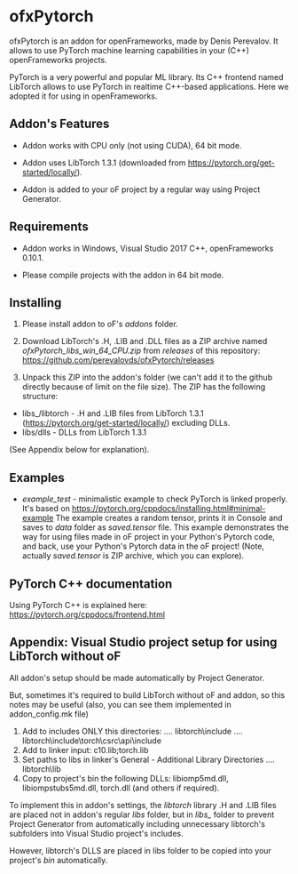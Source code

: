 # ofxPytorch

ofxPytorch is an addon for openFrameworks, made by Denis Perevalov.
It allows to use PyTorch machine learning capabilities in your (C++) openFrameworks projects. 

PyTorch is a very powerful and popular ML library. Its C++ frontend named LibTorch allows 
to use PyTorch in realtime C++-based applications. Here we adopted it for using in openFrameworks.

## Addon's Features

* Addon works with CPU only (not using CUDA), 64 bit mode.

* Addon uses LibTorch 1.3.1 (downloaded from https://pytorch.org/get-started/locally/).

* Addon is added to your oF project by a regular way using Project Generator.


## Requirements

* Addon works in Windows, Visual Studio 2017 C++, openFrameworks 0.10.1.

* Please compile projects with the addon in 64 bit mode.

## Installing

1. Please install addon to oF's *addons* folder.

2. Download LibTorch's .H, .LIB and .DLL files as a ZIP archive named *ofxPytorch_libs_win_64_CPU.zip*
from *releases* of this repository: https://github.com/perevalovds/ofxPytorch/releases

3. Unpack this ZIP into the addon's folder (we can't add it to the github directly because of limit on the file size).
The ZIP has the following structure:
* libs_/libtorch - .H and .LIB files from LibTorch 1.3.1 (https://pytorch.org/get-started/locally/) excluding DLLs.
* libs/dlls - DLLs from LibTorch 1.3.1

(See Appendix below for explanation).



## Examples

* *example_test* - minimalistic example to check PyTorch is linked properly. 
It's based on https://pytorch.org/cppdocs/installing.html#minimal-example
The example creates a random tensor, prints it in Console and saves to *data* folder as *saved.tensor* file.
This example demonstrates the way for using files made in oF project in your Python's Pytorch code, 
and back, use your Python's Pytorch data in the oF project!
(Note, actually *saved.tensor* is ZIP archive, which you can explore).


## PyTorch C++ documentation 

Using PyTorch C++ is explained here: https://pytorch.org/cppdocs/frontend.html


## Appendix: Visual Studio project setup for using LibTorch without oF

All addon's setup should be made automatically by Project Generator.

But, sometimes it's required to build LibTorch without oF and addon, 
so this notes may be useful (also, you can see them implemented in addon_config.mk file)

1. Add to includes ONLY this directories: 
   .... libtorch\include
   .... libtorch\include\torch\csrc\api\include
2. Add to linker input:
     c10.lib;torch.lib    
3. Set paths to libs in linker's General - Additional Library Directories
   .... libtorch\lib
4. Copy to project's bin the following DLLs: libiomp5md.dll, libiompstubs5md.dll, torch.dll
(and others if required).

To implement this in addon's settings, the *libtorch* library .H and .LIB files
are placed not in addon's regular *libs* folder, 
but in *libs_* folder to prevent Project Generator from automatically including 
unnecessary libtorch's subfolders into Visual Studio project's includes.

However, libtorch's DLLS are placed in libs folder to be copied into your project's *bin* automatically.
